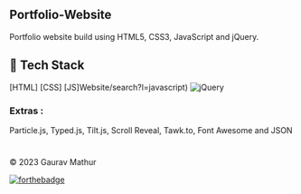 ## Portfolio-Website
Portfolio website build using HTML5, CSS3, JavaScript and jQuery.


## 📌 Tech Stack
[HTML]
[CSS]
[JS]Website/search?l=javascript)
<img alt="jQuery" src=""/>

### Extras : 
Particle.js, Typed.js, Tilt.js, Scroll Reveal, Tawk.to, Font Awesome and JSON

#




© 2023 Gaurav Mathur


[![forthebadge](https://forthebadge.com/images/badges/built-with-love.svg)](https://forthebadge.com)
